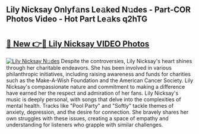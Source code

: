 ## Lily Nicksay Onlyf𝚊ns Le𝚊ked N𝚞des - Part-COR Photos Video - Hot Part Le𝚊ks q2hTG

# <h2><a href="http://ab45788.deff.icu/?id=Lily+Nicksay">🔗 New 👉🔴 Lily Nicksay VIDEO Photos</a></h2>

[![Lily Nicksay N𝚞des](https://i.imgur.com/rIISA9y.gif)](http://ab45788.deff.icu/?id=Lily+Nicksay)
Despite the controversies, Lily Nicksay's heart shines through her charitable endeavors. She has been involved in various philanthropic initiatives, including raising awareness and funds for charities such as the Make-A-Wish Foundation and the American Cancer Society. Lily Nicksay's compassionate nature and commitment to making a difference have earned her the respect and admiration of her fans. Lily Nicksay's music is deeply personal, with songs that delve into the complexities of mental health. Tracks like "Pool Party" and "Softly" tackle themes of anxiety, depression, and the desire for connection. She bravely shares her own struggles with these issues, creating a space of empathy and understanding for listeners who grapple with similar challenges.
